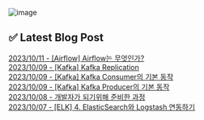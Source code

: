 ![image](https://user-images.githubusercontent.com/76645095/162124599-f9d701d6-e523-49c4-a6ce-193dc38f1026.png)

## ✅ Latest Blog Post

[2023/10/11 - [Airflow] Airflow는 무엇인가?](http://blog.naver.com/ds4ouj/223234023458) <br/>
[2023/10/09 - [Kafka] Kafka Replication](http://blog.naver.com/ds4ouj/223232204646) <br/>
[2023/10/09 - [Kafka] Kafka Consumer의 기본 동작](http://blog.naver.com/ds4ouj/223231970695) <br/>
[2023/10/09 - [Kafka] Kafka Producer의 기본 동작](http://blog.naver.com/ds4ouj/223231902112) <br/>
[2023/10/08 - 개발자가 되기위해 준비한 과정](http://blog.naver.com/ds4ouj/223231177484) <br/>
[2023/10/07 - [ELK] 4. ElasticSearch와 Logstash 연동하기](http://blog.naver.com/ds4ouj/223230708707) <br/>

